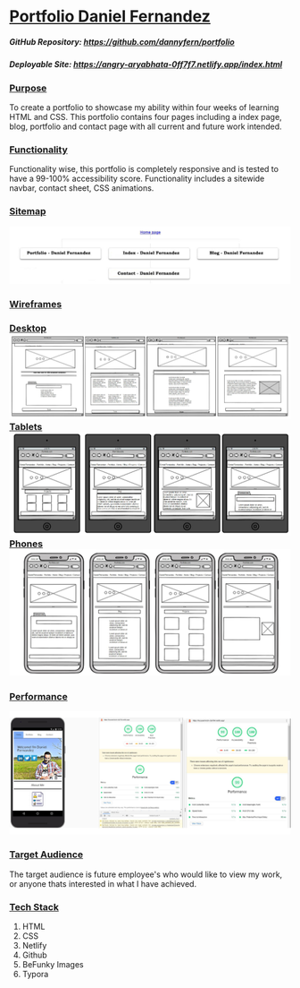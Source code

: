 # <u>Portfolio Daniel Fernandez</u>

##### GitHub Repository: https://github.com/dannyfern/portfolio

##### Deployable Site: https://angry-aryabhata-0ff7f7.netlify.app/index.html

### <u>Purpose</u>

To create a portfolio to showcase my ability within four weeks of learning HTML and CSS. This portfolio contains four pages including a index page, blog, portfolio and contact page with all current and future work intended. 

### <u>Functionality</u>
Functionality wise, this portfolio is completely responsive and is tested to have a 99-100% accessibility score. Functionality includes a sitewide navbar, contact sheet, CSS animations.  


### <u>Sitemap</u> 

![](./docs/sitemap.JPG)

### <u>Wireframes</u>

### <u>Desktop</u>![](./docs/desktop.JPG) <u>Tablets</u>![](./docs/ipads.JPG) <u>Phones</u>![](./docs/iphones.JPG)

### <u>Performance</u>

![](./docs/perf.jpg)

### <u>Target Audience</u>
The target audience is future employee's who would like to view my work, or anyone thats interested in what I have achieved. 

### <u>Tech Stack</u>
 1. HTML
 2. CSS
 3. Netlify
 4. Github
 5. BeFunky Images
 6. Typora
